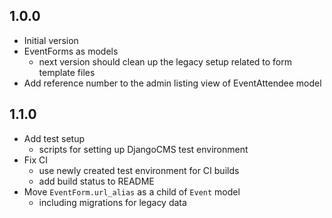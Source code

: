 ## 1.0.0
* Initial version
* EventForms as models
   - next version should clean up the legacy setup related to form template files
* Add reference number to the admin listing view of EventAttendee model
## 1.1.0
* Add test setup
  - scripts for setting up DjangoCMS test environment
* Fix CI
  - use newly created test environment for CI builds
  - add build status to README
* Move `EventForm.url_alias` as a child of `Event` model
  - including migrations for legacy data


